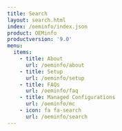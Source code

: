 ```yaml
---
title: Search
layout: search.html
index: /oeminfo/index.json
product: OEMinfo
productversion: '9.0'
menu:
  items:
    - title: About
      url: /oeminfo/about
    - title: Setup
      url: /oeminfo/setup
    - title: FAQs
      url: /oeminfo/faq
    - title: Managed Configurations
      url: /oeminfo/mc
    - icon: fa fa-search
      url: /oeminfo/search
---
```





